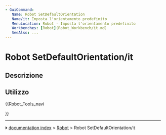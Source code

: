 ```yaml
---
- GuiCommand:
   Name: Robot SetDefaultOrientation
   Name/it: Imposta l'orientamento predefinito
   MenuLocation: Robot - Imposta l'orientamento predefinito
   Workbenches: [Robot](Robot_Workbench/it.md)
   SeeAlso: ...
---
```


# Robot SetDefaultOrientation/it

## Descrizione

## Utilizzo





{{Robot_Tools_navi

}}



---
⏵ [documentation index](../README.md) > [Robot](Robot_Workbench.md) > Robot SetDefaultOrientation/it
